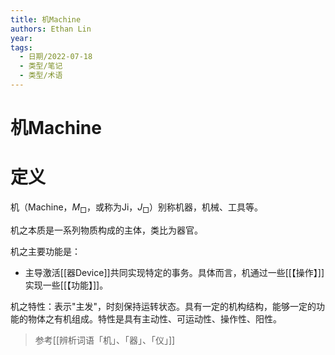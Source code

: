 ```yaml
---
title: 机Machine
authors: Ethan Lin
year:
tags:
  - 日期/2022-07-18 
  - 类型/笔记 
  - 类型/术语  
---
```



# 机Machine







# 定义


机（Machine，$M_{\Box}$，或称为Ji，$J_{\Box}$）别称机器，机械、工具等。

机之本质是一系列物质构成的主体，类比为器官。

机之主要功能是：
- 主导激活[[器Device]]共同实现特定的事务。具体而言，机通过一些[[【操作】]]实现一些[[【功能】]]。

机之特性：表示"主发"，时刻保持运转状态。具有一定的机构结构，能够一定的功能的物体之有机组成。特性是具有主动性、可运动性、操作性、阳性。


> 参考[[辨析词语「机」、「器」、「仪」]]